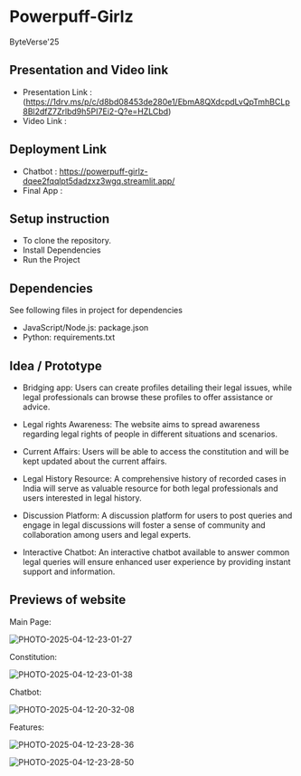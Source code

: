 # Powerpuff-Girlz 
ByteVerse'25
​

## Presentation and Video link

- Presentation Link : (https://1drv.ms/p/c/d8bd08453de280e1/EbmA8QXdcpdLvQpTmhBCLp8Bl2dfZ7Zrlbd9h5PI7Ei2-Q?e=HZLCbd)
- Video Link :

## Deployment Link

- Chatbot : https://powerpuff-girlz-dqee2fqqlpt5dadzxz3wgq.streamlit.app/
- Final App : 

## Setup instruction 
- To clone the repository.
- Install Dependencies
- Run the Project

## Dependencies
See following files in project for dependencies

- JavaScript/Node.js: package.json
- Python: requirements.txt

## Idea / Prototype 

- Bridging app: 
Users can create profiles detailing their legal issues, while legal professionals can browse these profiles to offer assistance or advice.​

- Legal rights Awareness: 
The website aims to spread awareness regarding legal rights of people in different situations and scenarios.​

- Current Affairs: 
Users will be able to access the constitution and will be kept updated about the current affairs.​

- Legal History Resource:
A comprehensive history of recorded cases in India will serve as valuable resource for both legal professionals and users interested in legal history.​

- Discussion Platform:
A discussion platform for users to post queries and engage in legal discussions will foster a sense of community and collaboration among users and legal experts.​

- Interactive Chatbot:
An interactive chatbot available to answer common legal queries will ensure enhanced user experience by providing instant support and information.​

## Previews of website

Main Page: 

![PHOTO-2025-04-12-23-01-27](https://github.com/user-attachments/assets/7d1b89c1-21a6-4c52-9b3d-5d0d1bd57080)

Constitution:

​![PHOTO-2025-04-12-23-01-38](https://github.com/user-attachments/assets/8058f235-c68a-4e20-8b5c-2527d352ae87)




Chatbot:

![PHOTO-2025-04-12-20-32-08](https://github.com/user-attachments/assets/4b04319f-3ad4-4d76-b3c2-67ca1f0fe122)

Features:

![PHOTO-2025-04-12-23-28-36](https://github.com/user-attachments/assets/533c2fa5-44f7-4b40-aed6-bb89dbb46802)

​![PHOTO-2025-04-12-23-28-50](https://github.com/user-attachments/assets/067b64de-3130-4a6d-8848-05629b7d54a4)
